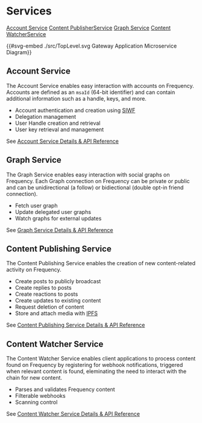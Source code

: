 # Services

<div class="button-links">
  <a href="./AccountService/AccountService.html">Account Service</a>
  <a href="./ContentPublishing.html">Content PublisherService</a>
  <a href="./GraphService/GraphService.html">Graph Service</a>
  <a href="./ContentWatcher/ContentWatcher.html">Content WatcherService</a>
</div>

{{#svg-embed ./src/TopLevel.svg Gateway Application Microservice Diagram}}

## Account Service

The Account Service enables easy interaction with accounts on Frequency.
Accounts are defined as an `msaId` (64-bit identifier) and can contain additional information such as a handle, keys, and more.

- Account authentication and creation using [SIWF](https://github.com/ProjectLibertyLabs/siwf)
- Delegation management
- User Handle creation and retrieval
- User key retrieval and management

See [Account Service Details & API Reference](./AccountService/README)

## Graph Service

The Graph Service enables easy interaction with social graphs on Frequency.
Each Graph connection on Frequency can be private or public and can be unidirectional (a follow) or bidiectional (double opt-in friend connection).

- Fetch user graph
- Update delegated user graphs
- Watch graphs for external updates

See [Graph Service Details & API Reference](./GraphService)

## Content Publishing Service

The Content Publishing Service enables the creation of new content-related activity on Frequency.

- Create posts to publicly broadcast
- Create replies to posts
- Create reactions to posts
- Create updates to existing content
- Request deletion of content
- Store and attach media with [IPFS](https://ipfs.tech)

See [Content Publishing Service Details & API Reference](./ContentPublishing)

## Content Watcher Service

The Content Watcher Service enables client applications to process content found on Frequency by registering for webhook notifications, triggered when relevant content is found, eleminating the need to interact with the chain for new content.

- Parses and validates Frequency content
- Filterable webhooks
- Scanning control

See [Content Watcher Service Details & API Reference](./ContentWatcher)
